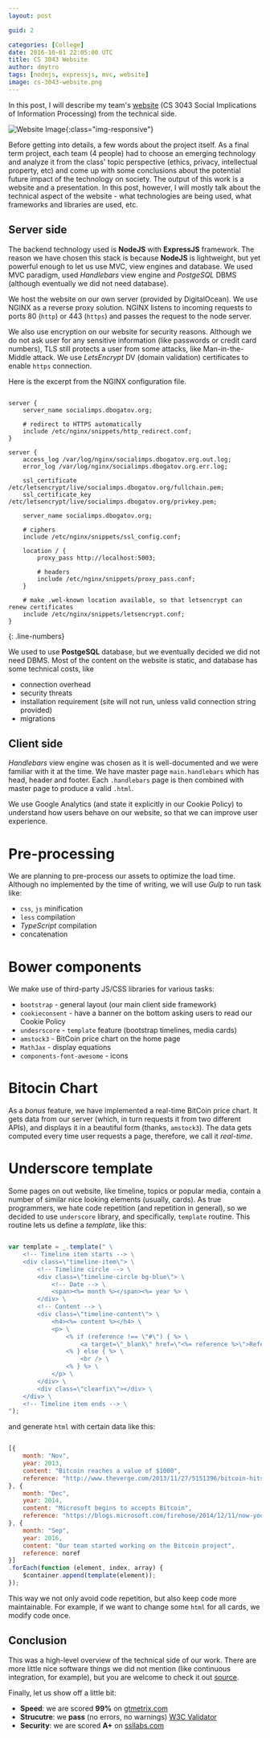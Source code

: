 ```yaml
---
layout: post

guid: 2

categories: [College]
date: 2016-10-01 22:05:00 UTC
title: CS 3043 Website
author: dmytro
tags: [nodejs, expressjs, mvc, website]
image: cs-3043-website.png
---
```


In this post, I will describe my team's [website](https://socialimps.dbogatov.org) (CS 3043 Social Implications of Information Processing) from the technical side.

![Website Image](/assets/images/posts/cs-3043-website.png){:class="img-responsive"}

Before getting into details, a few words about the project itself.
As a final term project, each team (4 people) had to choose an emerging technology and analyze it from the class' topic perspective (ethics, privacy, intellectual property, etc) and come up with some conclusions about the potential future impact of the technology on society.
The output of this work is a website and a presentation.
In this post, however, I will mostly talk about the technical aspect of the website - what technologies are being used, what frameworks and libraries are used, etc.

## Server side

The backend technology used is **NodeJS** with **ExpressJS** framework.
The reason we have chosen this stack is because **NodeJS** is lightweight, but yet powerful enough to let us use MVC, view engines and database.
We used MVC paradigm, used *Handlebars* view engine and *PostgeSQL* DBMS (although eventually we did not need database).

We host the website on our own server (provided by DigitalOcean).
We use NGINX as a reverse proxy solution. 
NGINX listens to incoming requests to ports 80 (`http`) or 443 (`https`) and passes the request to the node server.

We also use encryption on our website for security reasons.
Although we do not ask user for any sensitive information (like passwords or credit card numbers), TLS still protects a user from some attacks, like Man-in-the-Middle attack.
We use *LetsEncrypt* DV (domain validation) certificates to enable `https` connection.

Here is the excerpt from the NGINX configuration file.

```nginx

server { 
    server_name socialimps.dbogatov.org;

    # redirect to HTTPS automatically
    include /etc/nginx/snippets/http_redirect.conf; 
}

server {
	access_log /var/log/nginx/socialimps.dbogatov.org.out.log; 
	error_log /var/log/nginx/socialimps.dbogatov.org.err.log;

	ssl_certificate /etc/letsencrypt/live/socialimps.dbogatov.org/fullchain.pem; 
	ssl_certificate_key /etc/letsencrypt/live/socialimps.dbogatov.org/privkey.pem;

	server_name socialimps.dbogatov.org;
	
	# ciphers
	include /etc/nginx/snippets/ssl_config.conf;

	location / { 
		proxy_pass http://localhost:5003;

		# headers
		include /etc/nginx/snippets/proxy_pass.conf; 
	}

	# make .wel-known location available, so that letsencrypt can renew certificates
	include /etc/nginx/snippets/letsencrypt.conf; 
}

```
{: .line-numbers}

We used to use **PostgeSQL** database, but we eventually decided we did not need DBMS.
Most of the content on the website is static, and database has some technical costs, like
* connection overhead
* security threats
* installation requirement (site will not run, unless valid connection string provided)
* migrations 

## Client side

*Handlebars* view engine was chosen as it is well-documented and we were familiar with it at the time.
We have master page `main.handlebars` which has head, header and footer.
Each `.handlebars` page is then combined with master page to produce a valid `.html`.

We use Google Analytics (and state it explicitly in our Cookie Policy) to understand how users behave on our website, so that we can improve user experience.

# Pre-processing

We are planning to pre-process our assets to optimize the load time.
Although no implemented by the time of writing, we will use *Gulp* to run task like:
* `css`, `js` minification
* `less` compilation 
* *TypeScript* compilation
* concatenation

# Bower components

We make use of third-party JS/CSS libraries for various tasks:
* `bootstrap`  - general layout (our main client side framework)
* `cookieconsent` - have a banner on the bottom asking users to read our Cookie Policy
* `undesrscore` - `template` feature (bootstrap timelines, media cards)
* `amstock3` - BitCoin price chart on the home page
* `MathJax` - display equations
* `components-font-awesome` - icons

# Bitocin Chart

As a *bonus* feature, we have implemented a real-time BitCoin price chart.
It gets data from our server (which, in turn requests it from two different APIs), and displays it in a beautiful form (thanks, `amstock3`).
The data gets computed every time user requests a page, therefore, we call it *real-time*.

# Underscore template

Some pages on out website, like timeline, topics or popular media, contain a number of similar nice looking elements (usually, cards).
As true programmers, we hate code repetition (and repetition in general), so we decided to use `underscore` library, and specifically, `template` routine.
This routine lets us define a *template*, like this:

```javascript

var template = _.template(" \
	<!-- Timeline item starts --> \
	<div class=\"timeline-item\"> \
		<!-- Timeline circle --> \
		<div class=\"timeline-circle bg-blue\"> \
			<!-- Date --> \
			<span><%= month %></span><%= year %> \
		</div> \
		<!-- Content --> \
		<div class=\"timeline-content\"> \
			<h4><%= content %></h4> \
			<p> \
				<% if (reference !== \"#\") { %> \
					<a target=\"_blank\" href=\"<%= reference %>\">Reference</a> \
				<% } else { %> \
					<br /> \
				<% } %> \
			</p> \
		</div> \
		<div class=\"clearfix\"></div> \
	</div> \
	<!-- Timeline item ends --> \
");

```

and generate `html` with certain data like this:

```javascript

[{
	month: "Nov",
	year: 2013,
	content: "Bitcoin reaches a value of $1000",
	reference: "http://www.theverge.com/2013/11/27/5151396/bitcoin-hits-1000"
}, {
	month: "Dec",
	year: 2014,
	content: "Microsoft begins to accepts Bitcoin",
	reference: "https://blogs.microsoft.com/firehose/2014/12/11/now-you-can-exchange-bitcoins-to-buy-apps-games-and-more-for-windows-windows-phone-and-xbox/"
}, {
	month: "Sep",
	year: 2016,
	content: "Our team started working on the Bitcoin project",
	reference: noref
}]
.forEach(function (element, index, array) {
	$container.append(template(element));
});

```

This way we not only avoid code repetition, but also keep code more maintainable.
For example, if we want to change some `html` for all cards, we modify code once.

## Conclusion

This was a high-level overview of the technical side of our work.
There are more little nice software things we did not mention (like continuous integration, for example), but you are welcome to check it out [source](https://git.dbogatov.org/dbogatov/CS-3043-Group-Project).

Finally, let us show off a little bit:
* **Speed**: we are scored **99%** on [gtmetrix.com](https://gtmetrix.com/)
* **Strucutre**: we **pass** (no errors, no warnings) [W3C Validator](https://validator.w3.org)
* **Security**: we are scored **A+** on [ssllabs.com](https://www.ssllabs.com)
